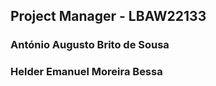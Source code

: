 
## Project Manager - LBAW22133

### António Augusto Brito de Sousa 
### Helder Emanuel Moreira Bessa


